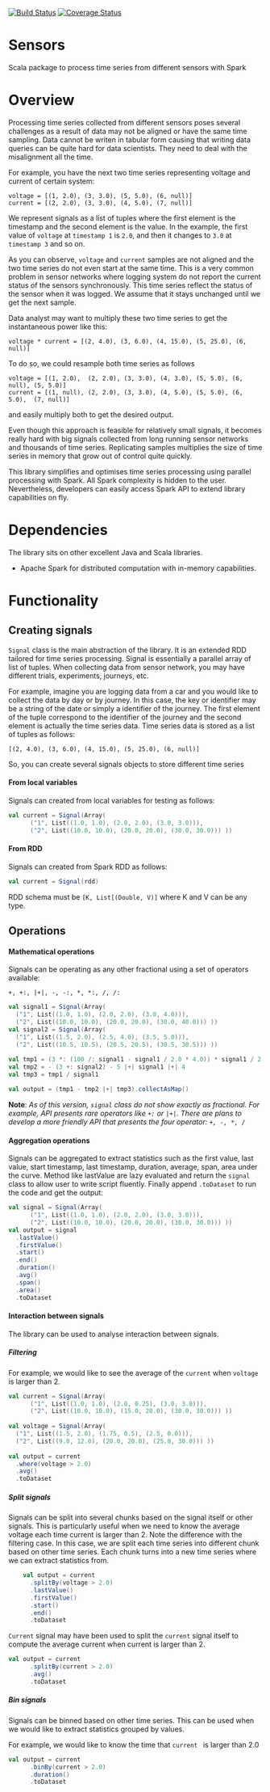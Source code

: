 [![Build Status](https://travis-ci.org/lnicalo/Sensors.svg?branch=master)](https://travis-ci.org/lnicalo/Sensors)
[![Coverage Status](https://coveralls.io/repos/github/lnicalo/Sensors/badge.svg?branch=master)](https://coveralls.io/github/lnicalo/Sensors?branch=master)
# Sensors
 
Scala package to process time series from different sensors with Spark

# Overview

Processing time series collected from different sensors poses several challenges 
as a result of data may not be aligned or have the same time sampling. 
Data cannot be writen in tabular form causing that writing data queries 
can be quite hard for data scientists. They need to deal with the misalignment all the time.

For example, you have the next two time series representing voltage and current of certain system:
~~~~
voltage = [(1, 2.0), (3, 3.0), (5, 5.0), (6, null)]
current = [(2, 2.0), (3, 3.0), (4, 5.0), (7, null)]
~~~~
We represent signals as a list of tuples where the first element 
is the timestamp and the second element is the value. In the example, 
the first value of ``voltage`` at ``timestamp 1``  is ``2.0``, and then
it changes to ``3.0`` at ``timestamp 3`` and so on.

As you can observe, ``voltage`` and ``current`` samples are not aligned 
and the two time series do not even start at the same time. This is a 
very common problem in sensor networks where logging system do not 
report the current status of the sensors synchronously. This time series
reflect the status of the sensor when it was logged. We assume that it 
stays unchanged until we get the next sample.

Data analyst may want to multiply these two time series to get the 
instantaneous power like this:

~~~~
voltage * current = [(2, 4.0), (3, 6.0), (4, 15.0), (5, 25.0), (6, null)]
~~~~

To do so, we could resample both time series as follows
~~~~
voltage = [(1, 2.0),  (2, 2.0), (3, 3.0), (4, 3.0), (5, 5.0), (6, null), (5, 5.0)]
current = [(1, null), (2, 2.0), (3, 3.0), (4, 5.0), (5, 5.0), (6, 5.0),  (7, null)]
~~~~
and easily multiply both to get the desired output.

Even though this approach is feasible for relatively small signals, it
becomes really hard with big signals collected from long running 
sensor networks and thousands of time series. Replicating samples 
multiplies the size of time series in memory that grow out of control
quite quickly.

This library simplifies and optimises time series processing 
using parallel processing with Spark. All Spark complexity is hidden to the user.
Nevertheless, developers can easily access Spark API to extend 
library capabilities on fly.

# Dependencies

The library sits on other excellent Java and Scala libraries.

- Apache Spark for distributed computation with in-memory capabilities.

# Functionality

## Creating signals

``Signal`` class is the main abstraction of the library. It is an extended
RDD tailored for time series processing. Signal is essentially a parallel
array of list of tuples. When collecting data from sensor network, you may have
different trials, experiments, journeys, etc. 

For example, imagine you are logging data from a car and you would like
to collect the data by day or by journey. In this case, the key or 
identifier may be a string of the date or simply a identifier of the 
journey. The first element of the tuple correspond to the identifier of 
the journey and the second element is actually the time series data. 
Time series data is stored as a list of tuples as follows: 

```[(2, 4.0), (3, 6.0), (4, 15.0), (5, 25.0), (6, null)]```

So, you can create several signals objects to store different time series

#### From local variables
Signals can created from local variables for testing as follows:
```scala
val current = Signal(Array(
      ("1", List((1.0, 1.0), (2.0, 2.0), (3.0, 3.0))),
      ("2", List((10.0, 10.0), (20.0, 20.0), (30.0, 30.0))) ))
```
#### From RDD
Signals can created from Spark RDD as follows:
```scala
val current = Signal(rdd)
```
RDD schema must be ```[K, List[(Double, V)]``` where K and V can be any type.

## Operations

#### Mathematical operations

Signals can be operating as any other fractional using a set of operators available:

```+, +:, |+|, -, -:, *, *:, /, /:```

```scala
val signal1 = Signal(Array(
  ("1", List((1.0, 1.0), (2.0, 2.0), (3.0, 4.0))),
  ("2", List((10.0, 10.0), (20.0, 20.0), (30.0, 40.0))) ))
val signal2 = Signal(Array(
  ("1", List((1.5, 2.0), (2.5, 4.0), (3.5, 5.0))),
  ("2", List((10.5, 10.5), (20.5, 20.5), (30.5, 30.5))) ))
  
val tmp1 = (3 *: (100 /: signal1 - signal1 / 2.0 * 4.0)) * signal1 / 2.0
val tmp2 = - (3 +: signal2) - 5 |+| signal1 |+| 4
val tmp3 = tmp1 / signal1

val output = (tmp1 - tmp2 |+| tmp3).collectAsMap()
```
__Note__: *As of this version, ``signal`` class do not show exactly as 
fractional. For example, API presents rare operators like 
```+:``` or ```|+|```. There are plans to develop a more friendly API 
that presents the four operator: ```+, -, *, /```*

#### Aggregation operations

Signals can be aggregated to extract statistics such as the first value,
last value, start timestamp, last timestamp, duration, average, span,
area under the curve. Method like lastValue are lazy evaluated and
return the ``signal`` class to allow user to write script fluently. 
Finally append ``.toDataset`` to run the code and get the output:

```scala
val signal = Signal(Array(
      ("1", List((1.0, 1.0), (2.0, 2.0), (3.0, 3.0))),
      ("2", List((10.0, 10.0), (20.0, 20.0), (30.0, 30.0))) ))
val output = signal
  .lastValue()
  .firstValue()
  .start()
  .end()
  .duration()
  .avg()
  .span()
  .area()
  .toDataset
```

#### Interaction between signals

The library can be used to analyse interaction between signals.

##### Filtering
For example, we would like to see the average of the ``current`` when
``voltage`` is larger than 2.

```scala
val current = Signal(Array(
      ("1", List((1.0, 1.0), (2.0, 0.25), (3.0, 3.0))),
      ("2", List((10.0, 10.0), (15.0, 20.0), (30.0, 30.0))) ))
      
val voltage = Signal(Array(
  ("1", List((1.5, 2.0), (1.75, 0.5), (2.5, 0.0))),
  ("2", List((9.0, 12.0), (20.0, 20.0), (25.0, 30.0))) ))
  
val output = current
  .where(voltage > 2.0)
  .avg()
  .toDataset
```

##### Split signals
Signals can be split into several chunks based on the signal itself or
other signals. This is particularly useful when we need to know the 
average voltage each time current is larger than 2. Note the difference
with the filtering case. In this case, we are split each time series 
into different chunk based on other time series. Each chunk turns into
a new time series where we can extract statistics from.

```scala
    val output = current
      .splitBy(voltage > 2.0)
      .lastValue()
      .firstValue()
      .start()
      .end()
      .toDataset
```

``Current`` signal may have been used to split the ``current``
signal itself to compute the average current when current is larger than 2.

```scala
val output = current
      .splitBy(current > 2.0)
      .avg()
      .toDataset
```
##### Bin signals
Signals can be binned based on other time series. This can be used when
we would like to extract statistics grouped by values.

For example, we would like to know the time that ``current `` is larger than 2.0

```scala
val output = current
      .binBy(current > 2.0)
      .duration()
      .toDataset
```
